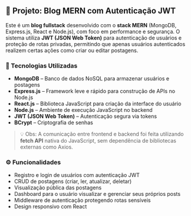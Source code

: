 ## 📝 Projeto: Blog MERN com Autenticação JWT

Este é um **blog fullstack** desenvolvido com o **stack MERN** (MongoDB, Express.js, React e Node.js), com foco em performance e segurança. O sistema utiliza **JWT (JSON Web Token)** para autenticação de usuários e proteção de rotas privadas, permitindo que apenas usuários autenticados realizem certas ações como criar ou editar postagens.

### 🔧 Tecnologias Utilizadas

- **MongoDB** – Banco de dados NoSQL para armazenar usuários e postagens
- **Express.js** – Framework leve e rápido para construção de APIs no Node.js
- **React.js** – Biblioteca JavaScript para criação da interface do usuário
- **Node.js** – Ambiente de execução JavaScript no backend
- **JWT (JSON Web Token)** – Autenticação segura via tokens
- **BCrypt** – Criptografia de senhas

> 💡 Obs: A comunicação entre frontend e backend foi feita utilizando **fetch API** nativa do JavaScript, sem dependência de bibliotecas externas como Axios.

### ⚙️ Funcionalidades

- Registro e login de usuários com autenticação JWT
- CRUD de postagens (criar, ler, atualizar, deletar)
- Visualização pública das postagens
- Dashboard para o usuário visualizar e gerenciar seus próprios posts
- Middleware de autenticação protegendo rotas sensíveis
- Design responsivo com React
